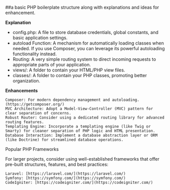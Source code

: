 ##a basic PHP boilerplate structure along with explanations and ideas for enhancement.

**Explanation**

- config.php: A file to store database credentials, global constants, and basic application settings.
- autoload Function: A mechanism for automatically loading classes when needed. If you use Composer, you can leverage its powerful autoloading functionality instead.
- Routing: A very simple routing system to direct incoming requests to appropriate parts of your application.
- views/: A folder to contain your HTML/PHP view files.
- classes/: A folder to contain your PHP classes, promoting better organization.

**Enhancements**

    Composer: For modern dependency management and autoloading. (https://getcomposer.org/)
    MVC Architecture: Adopt a Model-View-Controller (MVC) pattern for clear separation of concerns.
    Robust Router: Consider using a dedicated routing library for advanced routing features.
    Templating Engine: Incorporate a templating engine (like Twig or Smarty) for cleaner separation of PHP logic and HTML presentation.
    Database Interaction: Implement a database abstraction layer or ORM (like Doctrine) for streamlined database operations.

Popular PHP Frameworks

For larger projects, consider using well-established frameworks that offer pre-built structures, features, and best practices:

    Laravel: [https://laravel.com/](https://laravel.com/)
    Symfony: [https://symfony.com/](https://symfony.com/)
    CodeIgniter: [https://codeigniter.com/](https://codeigniter.com/)

